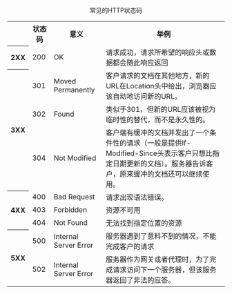 <center>常见的HTTP状态码<center>
<table>
<tr>
   <th></th>
   <th>状态码</th>
   <th>意义</th>
   <th>举例</th>
</tr>
<tr>
   <th rowspan="2">2XX</th>
</tr>
   <tr>
      <td>200</td>
	 <td>OK</td>
	 <td>请求成功，请求所希望的响应头或数据都会随此响应返回</td>
   </tr>
	<tr>
		<th rowspan="4">3XX</th>
	</tr>
	<tr>
		<td>301</td>
		<td>Moved Permanently</td>
		<td>客户请求的文档在其他地方，新的URL在Location头中给出，浏览器应该自动地访问新的URL。</td>
	</tr>
	<tr>
		<td>302</td>
		<td>Found</td>
		<td>类似于301，但新的URL应该被视为临时性的替代，而不是永久性的。</td>
	</tr>
	<tr>
		<td>304</td>
		<td>Not Modified</td>
		<td>客户端有缓冲的文档并发出了一个条件性的请求（一般是提供If-Modified-Since头表示客户只想比指定日期更新的文档）。服务器告诉客户，原来缓冲的文档还可以继续使用。</td>
	</tr>
	<tr>
		<th rowspan="4">4XX</th>
	</tr>
	<tr>
		<td>400</td>
		<td>Bad Request</td>
		<td>请求出现语法错误。</td>
	</tr>
	<tr>
		<td>403</td>
		<td>Forbidden</td>
		<td>资源不可用</td>
	</tr>
	<tr>
		<td>404</td>
		<td>Not Found</td>
		<td>无法找到指定位置的资源</td>
	</tr>
	<tr>
		<th rowspan="5">5XX</th>
	</tr>
	<tr>
		<td>500</td>
		<td>Internal Server Error</td>
		<td>服务器遇到了意料不到的情况，不能完成客户的请求</td>
	</tr>
	<tr>
		<td>502</td>
		<td>Internal Server Error</td>
		<td>服务器作为网关或者代理时，为了完成请求访问下一个服务器，但该服务器返回了非法的应答。</td>
	</tr>
</table>
